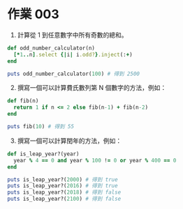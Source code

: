 # 作業 003

1. 計算從 1 到任意數字中所有奇數的總和。

```ruby
def odd_number_calculator(n)
  [*1..n].select {|i| i.odd?}.inject(:+)
end

puts odd_number_calculator(100) # 得到 2500
```

2. 撰寫一個可以計算費氏數列第 N 個數字的方法，例如：

```ruby
def fib(n)
  return 1 if n <= 2 else fib(n-1) + fib(n-2)
end

puts fib(10) # 得到 55
```

3. 撰寫一個可以計算閏年的方法，例如：

```ruby
def is_leap_year?(year)
  year % 4 == 0 and year % 100 != 0 or year % 400 == 0
end

puts is_leap_year?(2000) # 得到 true
puts is_leap_year?(2016) # 得到 true
puts is_leap_year?(2018) # 得到 false
puts is_leap_year?(2100) # 得到 false
```